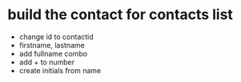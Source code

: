 # build the contact for contacts list
- change id to contactid
- firstname, lastname
- add fullname combo
- add + to number
- create initials from name